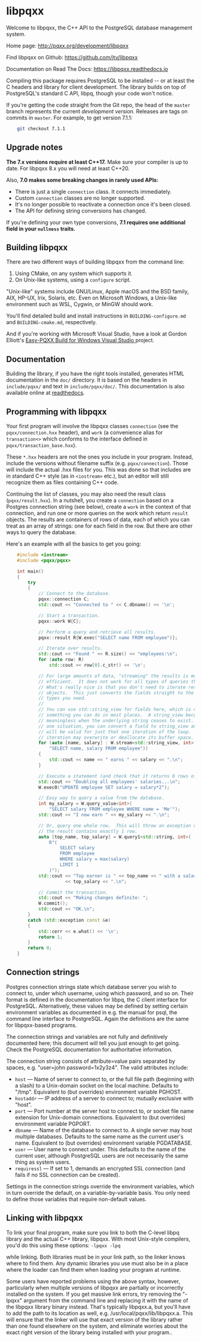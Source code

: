libpqxx
=======

Welcome to libpqxx, the C++ API to the PostgreSQL database management system.

Home page: [
    http://pqxx.org/development/libpqxx
](http://pqxx.org/development/libpqxx/)

Find libpqxx on Github: [
    https://github.com/jtv/libpqxx
](https://github.com/jtv/libpqxx)

Documentation on Read The Docs: [
    https://libpqxx.readthedocs.io
](https://libpqxx.readthedocs.io)

Compiling this package requires PostgreSQL to be installed -- or at least the C
headers and library for client development.  The library builds on top of
PostgreSQL's standard C API, libpq, though your code won't notice.

If you're getting the code straight from the Git repo, the head of the `master`
branch represents the current _development version._  Releases are tags on
commits in `master`.  For example, to get version 7.1.1:

```sh
    git checkout 7.1.1
```


Upgrade notes
-------------

**The 7.x versions require at least C++17.**  Make sure your compiler is up to
date.  For libpqxx 8.x you will need at least C++20.

Also, **7.0 makes some breaking changes in rarely used APIs:**

* There is just a single `connection` class.  It connects immediately.
* Custom `connection` classes are no longer supported.
* It's no longer possible to reactivate a connection once it's been closed.
* The API for defining string conversions has changed.

If you're defining your own type conversions, **7.1 requires one additional
field in your `nullness` traits.**


Building libpqxx
----------------

There are two different ways of building libpqxx from the command line:

1. Using CMake, on any system which supports it.
2. On Unix-like systems, using a `configure` script.

"Unix-like" systems include GNU/Linux, Apple macOS and the BSD family, AIX,
HP-UX, Irix, Solaris, etc.  Even on Microsoft Windows, a Unix-like environment
such as WSL, Cygwin, or MinGW should work.

You'll find detailed build and install instructions in `BUILDING-configure.md`
and `BUILDING-cmake.md`, respectively.

And if you're working with Microsoft Visual Studio, have a look at Gordon
Elliott's
[
  Easy-PQXX Build for Windows Visual Studio
](https://github.com/GordonLElliott/Easy-PQXX-Build-for-Windows-Visual-Studio)
project.


Documentation
-------------

Building the library, if you have the right tools installed, generates HTML
documentation in the `doc/` directory.  It is based on the headers in
`include/pqxx/` and text in `include/pqxx/doc/`.  This documentation is also
available online at [readthedocs](https://libpqxx.readthedocs.io).


Programming with libpqxx
------------------------

Your first program will involve the libpqxx classes `connection` (see the
`pqxx/connection.hxx` header), and `work` (a convenience alias for
`transaction<>` which conforms to the interface defined in
`pqxx/transaction_base.hxx`).

These `*.hxx` headers are not the ones you include in your program.  Instead,
include the versions without filename suffix (e.g. `pqxx/connection`).  Those
will include the actual .hxx files for you.  This was done so that includes are
in standard C++ style (as in `<iostream>` etc.), but an editor will still
recognize them as files containing C++ code.

Continuing the list of classes, you may also need the result class
(`pqxx/result.hxx`).  In a nutshell, you create a `connection` based on a
Postgres connection string (see below), create a `work` in the context of that
connection, and run one or more queries on the work which return `result`
objects.  The results are containers of rows of data, each of which you can
treat as an array of strings: one for each field in the row.  But there are
other ways to query the database.

Here's an example with all the basics to get you going:

```c++
    #include <iostream>
    #include <pqxx/pqxx>

    int main()
    {
        try
        {
            // Connect to the database.
            pqxx::connection C;
            std::cout << "Connected to " << C.dbname() << '\n';

            // Start a transaction.
            pqxx::work W{C};

            // Perform a query and retrieve all results.
            pqxx::result R{W.exec("SELECT name FROM employee")};

            // Iterate over results.
            std::cout << "Found " << R.size() << "employees:\n";
            for (auto row: R)
                std::cout << row[0].c_str() << '\n';

            // For large amounts of data, "streaming" the results is more
            // efficient.  It does not work for all types of queries though.
            // What's really nice is that you don't need to iterate result
            // objects.  This just converts the fields straight to the C++
            // types you need.
            //
            // You can use std::string_view for fields here, which is not
            // something you can do in most places.  A string_view becomes
            // meaningless when the underlying string ceases to exist.  In this
            // one situation, you can convert a field to string_view and it
            // will be valid for just that one iteration of the loop.  The next
            // iteration may overwrite or deallocate its buffer space.
            for (auto [name, salary] : W.stream<std::string_view, int>(
                "SELECT name, salary FROM employee"))
            {
                std::cout << name << " earns " << salary << ".\n";
            }

            // Execute a statement (and check that it returns 0 rows of data).
            std::cout << "Doubling all employees' salaries...\n";
            W.exec0("UPDATE employee SET salary = salary*2");

            // Easy way to query a value from the database.
            int my_salary = W.query_value<int>(
                "SELECT salary FROM employee WHERE name = 'Me'");
            std::cout << "I now earn " << my_salary << ".\n";

            // Or, query one whole row.  This will throw an exception unless
            // the result contains exactly 1 row.
            auto [top_name, top_salary] = W.query1<std::string, int>(
                R"(
                    SELECT salary
                    FROM employee
                    WHERE salary = max(salary)
                    LIMIT 1
                )");
            std::cout << "Top earner is " << top_name << " with a salary of "
                      << top_salary << ".\n";

            // Commit the transaction.
            std::cout << "Making changes definite: ";
            W.commit();
            std::cout << "OK.\n";
        }
        catch (std::exception const &e)
        {
            std::cerr << e.what() << '\n';
            return 1;
        }
        return 0;
    }
```


Connection strings
------------------

Postgres connection strings state which database server you wish to connect to,
under which username, using which password, and so on.  Their format is defined
in the documentation for libpq, the C client interface for PostgreSQL.
Alternatively, these values may be defined by setting certain environment
variables as documented in e.g. the manual for psql, the command line interface
to PostgreSQL.  Again the definitions are the same for libpqxx-based programs.

The connection strings and variables are not fully and definitively documented
here; this document will tell you just enough to get going.  Check the
PostgreSQL documentation for authoritative information.

The connection string consists of attribute=value pairs separated by spaces,
e.g. "user=john password=1x2y3z4".  The valid attributes include:

* `host` —
  Name of server to connect to, or the full file path (beginning with a
  slash) to a Unix-domain socket on the local machine.  Defaults to
  "/tmp".  Equivalent to (but overrides) environment variable PGHOST.
* `hostaddr` —
  IP address of a server to connect to; mutually exclusive with "host".
* `port` —
  Port number at the server host to connect to, or socket file name
  extension for Unix-domain connections.  Equivalent to (but overrides)
  environment variable PGPORT.
* `dbname` —
  Name of the database to connect to.  A single server may host multiple
  databases.  Defaults to the same name as the current user's name.
  Equivalent to (but overrides) environment variable PGDATABASE.
* `user` —
  User name to connect under.  This defaults to the name of the current
  user, although PostgreSQL users are not necessarily the same thing as
  system users.
* `requiressl` —
  If set to 1, demands an encrypted SSL connection (and fails if no SSL
  connection can be created).

Settings in the connection strings override the environment variables, which in
turn override the default, on a variable-by-variable basis.  You only need to
define those variables that require non-default values.


Linking with libpqxx
--------------------

To link your final program, make sure you link to both the C-level libpq library
and the actual C++ library, libpqxx.  With most Unix-style compilers, you'd do
this using these options: `-lpqxx -lpq`

while linking.  Both libraries must be in your link path, so the linker knows
where to find them.  Any dynamic libraries you use must also be in a place
where the loader can find them when loading your program at runtime.

Some users have reported problems using the above syntax, however, particularly
when multiple versions of libpqxx are partially or incorrectly installed on the
system.  If you get massive link errors, try removing the "-lpqxx" argument from
the command line and replacing it with the name of the libpqxx library binary
instead.  That's typically libpqxx.a, but you'll have to add the path to its
location as well, e.g. /usr/local/pqxx/lib/libpqxx.a.  This will ensure that the
linker will use that exact version of the library rather than one found
elsewhere on the system, and eliminate worries about the exact right version of
the library being installed with your program..

